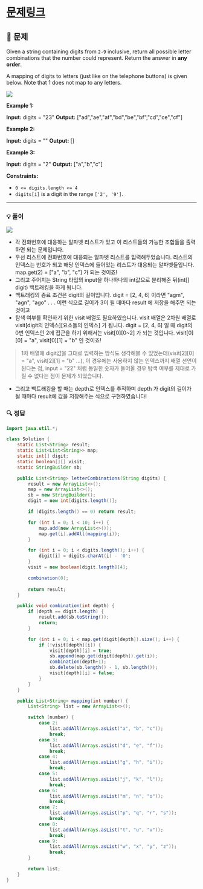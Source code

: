 # [문제링크](https://leetcode.com/problems/letter-combinations-of-a-phone-number/)

## 📝 문제

Given a string containing digits from `2-9` inclusive, return all possible letter combinations that the number could represent. Return the answer in **any order**.

A mapping of digits to letters (just like on the telephone buttons) is given below. Note that 1 does not map to any letters.

![](https://assets.leetcode.com/uploads/2022/03/15/1200px-telephone-keypad2svg.png)

**Example 1:**

**Input:** digits = "23"
**Output:** ["ad","ae","af","bd","be","bf","cd","ce","cf"]

**Example 2:**

**Input:** digits = ""
**Output:** []

**Example 3:**

**Input:** digits = "2"
**Output:** ["a","b","c"]

**Constraints:**

- `0 <= digits.length <= 4`
- `digits[i]` is a digit in the range `['2', '9']`.

---

### 💡 풀이

![](https://img1.daumcdn.net/thumb/R1280x0/?scode=mtistory2&fname=https%3A%2F%2Fblog.kakaocdn.net%2Fdn%2Fs1lFo%2FbtsBC1Xadr2%2F1hA0e8aGK0vkxC8nnRwlnK%2Fimg.png)

- 각 전화번호에 대응하는 알파벳 리스트가 있고 이 리스트들의 가능한 조합들을 출력하면 되는 문제입니다.
- 우선 리스트에 전화번호에 대응되는 알파벳 리스트를 입력해두었습니다. 리스트의 인덱스는 번호가 되고 해당 인덱스에 들어있는 리스트가 대응되는 알파벳들입니다. map.get(2) = \["a", "b", "c"\] 가 되는 것이죠!
- 그리고 주어지는 String 타입의 input을 하나하나의 int값으로 분리해준 뒤(int[] digit) 백트래킹을 하게 됩니다.
- 백트래킹의 종료 조건은 digit의 길이입니다. digit = \[2, 4, 6\] 이라면 "agm", "agn", "ago" . . . 이런 식으로 길이가 3이 될 때마다 result 에 저장을 해주면 되는 것이고
- 탐색 여부를 확인하기 위한 visit 배열도 필요하였습니다. visit 배열은 2차원 배열로 visit\[digit의 인덱스\]\[요소들의 인덱스\] 가 됩니다. digit = \[2, 4, 6\] 일 때 digit의 0번 인덱스인 2에 접근을 하기 위해서는 visit\[0\]\[0~2\] 가 되는 것입니다. visit\[0\]\[0\] = "a", visit\[0\]\[1\] = "b" 인 것이죠!

> 1차 배열에 digit값을 그대로 입력하는 방식도 생각해볼 수 있었는데(visit\[2\]\[0\] = "a", visit\[2\]\[1\] = "b" ...), 이 경우에는 사용하지 않는 인덱스까지 배열 선언이 된다는 점, input = "22" 처럼 동일한 숫자가 들어올 경우 탐색 여부를 제대로 가릴 수 없다는 점이 문제가 되었습니다.

- 그리고 백트래킹을 할 때는 depth로 인덱스를 추적하며 depth 가 digit의 길이가 될 때마다 result에 값을 저장해주는 식으로 구현하였습니다!

### 🔍 정답

```java
import java.util.*;

class Solution {
    static List<String> result;
    static List<List<String>> map;
    static int[] digit;
    static boolean[][] visit;
    static StringBuilder sb;

    public List<String> letterCombinations(String digits) {
        result = new ArrayList<>();
        map = new ArrayList<>();
        sb = new StringBuilder();
        digit = new int[digits.length()];

        if (digits.length() == 0) return result;

        for (int i = 0; i < 10; i++) {
            map.add(new ArrayList<>());
            map.get(i).addAll(mapping(i));
        }

        for (int i = 0; i < digits.length(); i++) {
            digit[i] = digits.charAt(i) - '0';
        }
        visit = new boolean[digit.length][4];

        combination(0);
        
        return result;
    }

    public void combination(int depth) {
        if (depth == digit.length) {
            result.add(sb.toString());
            return;
        }

        for (int i = 0; i < map.get(digit[depth]).size(); i++) {
            if (!visit[depth][i]) {
                visit[depth][i] = true;
                sb.append(map.get(digit[depth]).get(i));
                combination(depth+1);
                sb.delete(sb.length() - 1, sb.length());
                visit[depth][i] = false;
            }
        }
    }

    public List<String> mapping(int number) {
        List<String> list = new ArrayList<>();

        switch (number) {
            case 2: 
                list.addAll(Arrays.asList("a", "b", "c"));
                break;
            case 3:
                list.addAll(Arrays.asList("d", "e", "f"));
                break;
            case 4:
                list.addAll(Arrays.asList("g", "h", "i"));
                break;
            case 5:
                list.addAll(Arrays.asList("j", "k", "l"));
                break;
            case 6:
                list.addAll(Arrays.asList("m", "n", "o"));
                break;
            case 7:
                list.addAll(Arrays.asList("p", "q", "r", "s"));
                break;
            case 8:
                list.addAll(Arrays.asList("t", "u", "v"));
                break;
            case 9:
                list.addAll(Arrays.asList("w", "x", "y", "z"));
                break;
        }

        return list;
    }
}
```